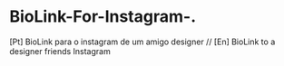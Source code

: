 # BioLink-For-Instagram-.
[Pt] BioLink para o instagram de um amigo designer // [En] BioLink to a designer friends Instagram
